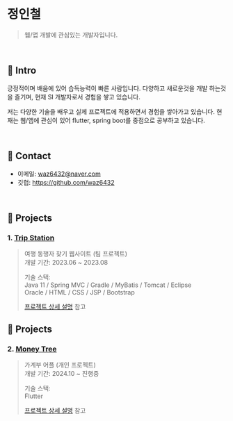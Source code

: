 # 정인철
> 웹/앱 개발에 관심있는 개발자입니다.

</br>

## :pushpin: Intro
긍정적이며 배움에 있어 습득능력이 빠른 사람입니다. 다양하고 새로운것을 개발 하는것을 즐기며, 현재 SI 개발자로서 경험을 쌓고 있습니다.

저는 다양한 기술을 배우고 실제 프로젝트에 적용하면서 경험을 쌓아가고 있습니다.
현재는 웹/앱에 관심이 있어 flutter, spring boot를 중점으로 공부하고 있습니다.

</br>

## :pushpin: Contact
- 이메일:  waz6432@naver.com
- 깃헙: https://github.com/waz6432

<br>

## :pushpin: Projects
### 1. [Trip Station](https://github.com/waz6432/web-portfolio)
>여행 동행자 찾기 웹사이트 (팀 프로젝트)  
>개발 기간: 2023.06 ~ 2023.08
>
>기술 스택:  
>Java 11 / Spring MVC / Gradle / MyBatis / Tomcat / Eclipse  
>Oracle / HTML / CSS / JSP / Bootstrap  
>
>[프로젝트 상세 설명](https://github.com/waz6432/web-portfolio) 참고


## :pushpin: Projects
### 2. [Money Tree](https://github.com/waz6432/money_tree)
>가계부 어플 (개인 프로젝트)  
>개발 기간: 2024.10 ~ 진행중
>
>기술 스택:  
>Flutter  
>
>[프로젝트 상세 설명](https://github.com/waz6432/money_tree) 참고
